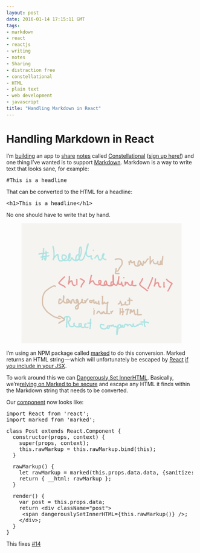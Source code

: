 ```yaml
---
layout: post
date: 2016-01-14 17:15:11 GMT
tags:
- markdown
- react
- reactjs
- writing
- notes
- Sharing
- distraction free
- constellational
- HTML
- plain text
- web development
- javascript
title: "Handling Markdown in React"
---
```

# Handling Markdown in React

<p>I’m <a href="http://github.com/constellational">building</a> an app to <a href="https://medium.com/@arpith/sharing-a-post-520659ff3857#.evkes1k2f">share</a> <a href="https://medium.com/@arpith/drafts-unpublished-edits-and-posts-b55fc5f1ead#.5src34972">notes</a> called <a href="http://constellational.com/">Constellational</a> (<a href="http://eepurl.com/bHN6Mf">sign up here!</a>) and one thing I’ve wanted is to support <a href="https://daringfireball.net/projects/markdown/">Markdown</a>. Markdown is a way to write text that looks sane, for example:</p><pre>#This is a headline</pre><p>That can be converted to the HTML for a headline:</p><pre>&lt;h1&gt;This is a headline&lt;/h1&gt;</pre><p>No one should have to write that by hand.</p><figure class="tmblr-full" data-orig-height="1536" data-orig-width="2048"><img src="/images/d80888bcab11ef28ddf48c7a122276f44bf0f6a793ae3dec7876c18898d58570.png" data-orig-height="1536" data-orig-width="2048"></figure><p>I’m using an NPM package called <a href="https://github.com/chjj/marked">marked</a> to do this conversion. Marked returns an HTML string — which will unfortunately be escaped by <a href="https://facebook.github.io/react/">React</a> <a href="https://facebook.github.io/react/docs/jsx-gotchas.html#html-entities">if you include in your JSX</a>.</p><p>To work around this we can <a href="https://facebook.github.io/react/tips/dangerously-set-inner-html.html">Dangerously Set InnerHTML</a>. Basically, we’re<a href="https://facebook.github.io/react/docs/tutorial.html#adding-markdown">relying on Marked to be secure</a> and escape any HTML it finds within the Markdown string that needs to be converted.</p><p>Our <a href="https://github.com/constellational/web/blob/44bc395233ae96c2a92d735aef2b568a8b756bc5/views.js">component</a> now looks like:</p><pre>import React from 'react';<br>import marked from 'marked';</pre><pre>class Post extends React.Component {<br> &nbsp;constructor(props, context) {<br> &nbsp; &nbsp;super(props, context);<br> &nbsp; &nbsp;this.rawMarkup = this.rawMarkup.bind(this);<br> &nbsp;}</pre><pre> &nbsp;rawMarkup() {<br> &nbsp; &nbsp;let rawMarkup = marked(this.props.data.data, {sanitize: true});<br> &nbsp; &nbsp;return { __html: rawMarkup };<br> &nbsp;}</pre><pre> &nbsp;render() {<br> &nbsp; &nbsp;var post = this.props.data;<br> &nbsp; &nbsp;return &lt;div className="post"&gt;<br> &nbsp; &nbsp; &lt;span dangerouslySetInnerHTML={this.rawMarkup()} /&gt;;<br> &nbsp; &nbsp;&lt;/div&gt;;<br> &nbsp;}<br>}</pre><p>This fixes <a href="https://github.com/constellational/web/issues/14">#14</a></p>